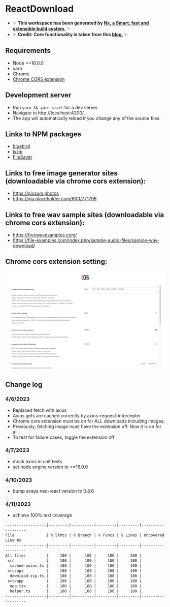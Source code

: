 # ReactDownload

- ✨ **This workspace has been generated by [Nx, a Smart, fast and extensible build system.](https://nx.dev)** ✨
- ✨ **Credit: Core functionality is taken from this [blog.](https://huynvk.dev/blog/download-files-and-zip-them-in-your-browsers-using-javascript)** ✨

## Requirements

- Node >=16.0.0
- yarn
- Chrome
- [Chrome CORS extension](https://chrome.google.com/webstore/detail/allow-cors-access-control/lhobafahddgcelffkeicbaginigeejlf?hl=en)

## Development server

- Run `yarn && yarn start` for a dev server.
- Navigate to http://localhost:4200/.
- The app will automatically reload if you change any of the source files.

## Links to NPM packages

- [bluebird](https://www.npmjs.com/package/bluebird)
- [jszip](https://www.npmjs.com/package/jszip)
- [FileSaver](https://github.com/eligrey/FileSaver.js)

## Links to free image generator sites (downloadable via chrome cors extension):

- https://picsum.photos
- https://via.placeholder.com/600/771796

## Links to free wav sample sites (downloadable via chrome cors extension):

- https://freewavesamples.com/
- https://file-examples.com/index.php/sample-audio-files/sample-wav-download/

## Chrome cors extension setting:

![Chrome cors extension options](cors.extension.options.jpg)

## Change log

### 4/6/2023

- Replaced fetch with axios
- Axios gets are cached correctly by axios-request-intercepter
- Chrome cors extension must be on for ALL downloads including images;
- Previously, fetching image must have the extension off. Now it is on for all.
- To test for failure cases, toggle the extension off

### 4/7/2023

- mock axios in unit tests
- set node engine version to >=16.0.0

### 4/10/2023

- bump avaya neo-react version to 0.8.6

### 4/11/2023

- achieve 100% test coverage

```
------------------|---------|----------|---------|---------|-------------------
File              | % Stmts | % Branch | % Funcs | % Lines | Uncovered Line #s
------------------|---------|----------|---------|---------|-------------------
All files         |     100 |      100 |     100 |     100 |
 src              |     100 |      100 |     100 |     100 |
  cached-axios.ts |     100 |      100 |     100 |     100 |
 src/api          |     100 |      100 |     100 |     100 |
  download-zip.ts |     100 |      100 |     100 |     100 |
 src/app          |     100 |      100 |     100 |     100 |
  app.tsx         |     100 |      100 |     100 |     100 |
  helper.ts       |     100 |      100 |     100 |     100 |
------------------|---------|----------|---------|---------|-------------------
```

